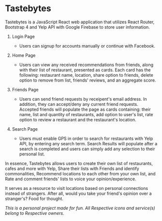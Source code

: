 # Tastebytes

Tastebytes is a JavaScript React web application that utilizes React Router, Bootstrap 4 and Yelp API with Google Firebase to store user information.

1. Login Page
    - Users can signup for accounts manually or continue with Facebook. 

2. Home Page
    - Users can view any received recommendations from friends, along with their list of restaurant, presented as cards. Each card has the following: restaurant name, location, share option to friends, delete option to remove from list, friends' reviews, and an aggregate score. 

3. Friends Page
    - Users can send friend requests by receipent's email address. In addition, they can accept/deny any current friend requests. Accepted friends will populate the page as cards containing: their name, list and quantity of restaurants, add option to user's list, rate option to review a restaurant and the restaurant's location.
    
4. Search Page
    - Users must enable GPS in order to search for restaurants with Yelp API, by entering any search term. Search Results will populate after a search is completed and users can simply add any selection to their personal list.

In essence, Tastebytes allows users to create their own list of restaurants, cafes and more with Yelp, Share their lists with Friends and identify commonalities, Recommend locations to each other from your own list, and Rate and comment friends' lists to voice your opinion/experience.

It serves as a resource to visit locations based on personal connections instead of strangers. After all, would you take your friend's opinion over a stranger's? Food for thought. 

*This is a personal project made for fun. All Respective icons and service(s) belong to Respective owners.*